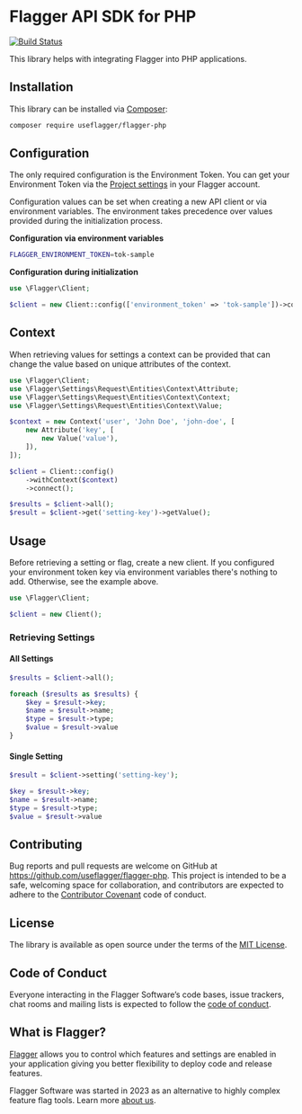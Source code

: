 # Flagger API SDK for PHP 

[![Build Status](https://github.com/useflagger/flagger-php/actions/workflows/tests.yml/badge.svg)](https://github.com/useflagger/flagger-php)

This library helps with integrating Flagger into PHP applications.

## Installation

This library can be installed via [Composer](https://getcomposer.org):

```bash
composer require useflagger/flagger-php
```

## Configuration

The only required configuration is the Environment Token. You can get your Environment Token via the [Project settings](https://app.useflagger.com/admin/projects) in your Flagger account.

Configuration values can be set when creating a new API client or via environment variables. The environment takes precedence over values provided during the initialization process.

**Configuration via environment variables**

```bash
FLAGGER_ENVIRONMENT_TOKEN=tok-sample
```

**Configuration during initialization**

```php
use \Flagger\Client;

$client = new Client::config(['environment_token' => 'tok-sample'])->connect();
```

## Context

When retrieving values for settings a context can be provided that can change the value based on unique attributes of the context.

```php
use \Flagger\Client;
use \Flagger\Settings\Request\Entities\Context\Attribute;
use \Flagger\Settings\Request\Entities\Context\Context;
use \Flagger\Settings\Request\Entities\Context\Value;

$context = new Context('user', 'John Doe', 'john-doe', [
    new Attribute('key', [
        new Value('value'),
    ]),
]);

$client = Client::config()
    ->withContext($context)
    ->connect();

$results = $client->all();
$result = $client->get('setting-key')->getValue();

```

## Usage

Before retrieving a setting or flag, create a new client. If you configured your environment token key via environment variables there's nothing to add. Otherwise, see the example above.

```php
use \Flagger\Client;

$client = new Client();
```

### Retrieving Settings

#### All Settings

```php
$results = $client->all();

foreach ($results as $results) {
    $key = $result->key;
    $name = $result->name;
    $type = $result->type;
    $value = $result->value
}
```

#### Single Setting

```php
$result = $client->setting('setting-key');

$key = $result->key;
$name = $result->name;
$type = $result->type;
$value = $result->value
```

## Contributing

Bug reports and pull requests are welcome on GitHub at https://github.com/useflagger/flagger-php. This project is intended to be a safe, welcoming space for collaboration, and contributors are expected to adhere to the [Contributor Covenant](http://contributor-covenant.org) code of conduct.

## License

The library is available as open source under the terms of the [MIT License](http://opensource.org/licenses/MIT).

## Code of Conduct

Everyone interacting in the Flagger Software’s code bases, issue trackers, chat rooms and mailing lists is expected to follow the [code of conduct](https://github.com/useflagger/flagger-php/blob/master/CODE_OF_CONDUCT.md).

## What is Flagger?

[Flagger](https://useflagger.com/) allows you to control which features and settings are enabled in your application giving you better flexibility to deploy code and release features.

Flagger Software was started in 2023 as an alternative to highly complex feature flag tools. Learn more [about us](https://useflagger.com/).
